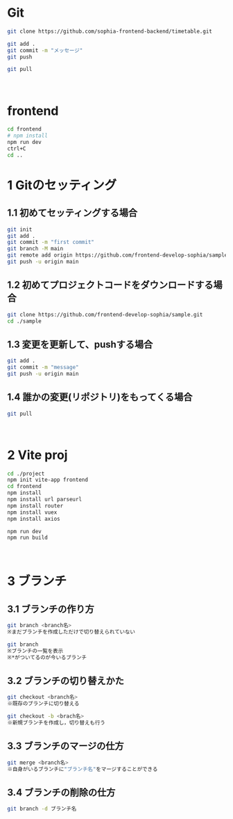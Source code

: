 # Git

```sh
git clone https://github.com/sophia-frontend-backend/timetable.git
```

```sh
git add .
git commit -m "メッセージ"
git push
```

```sh
git pull
```

<br>

# frontend

```sh
cd frontend
# npm install
npm run dev
ctrl+C
cd ..
```
# 1 Gitのセッティング

## 1.1 初めてセッティングする場合

```sh
git init
git add .
git commit -m "first commit"
git branch -M main
git remote add origin https://github.com/frontend-develop-sophia/sample.git
git push -u origin main
```

## 1.2 初めてプロジェクトコードをダウンロードする場合

```sh
git clone https://github.com/frontend-develop-sophia/sample.git
cd ./sample
```

## 1.3 変更を更新して、pushする場合

```sh
git add .
git commit -m "message"
git push -u origin main
```

## 1.4 誰かの変更(リポジトリ)をもってくる場合

```sh
git pull
```

<br>

# 2 Vite proj

```sh
cd ./project
npm init vite-app frontend
cd frontend
npm install
npm install url parseurl
npm install router
npm install vuex
npm install axios
```

```sh
npm run dev
npm run build
```

<br>

# 3 ブランチ


## 3.1 ブランチの作り方

```sh
git branch <branch名>
※まだブランチを作成しただけで切り替えられていない

git branch
※ブランチの一覧を表示
※*がついてるのが今いるブランチ
```

## 3.2 ブランチの切り替えかた

```sh
git checkout <branch名>
※既存のブランチに切り替える

git checkout -b <brach名>
※新規ブランチを作成し，切り替えも行う
```

## 3.3 ブランチのマージの仕方

```sh
git merge <branch名>
※自身がいるブランチに"ブランチ名"をマージすることができる
```

## 3.4 ブランチの削除の仕方

```sh
git branch -d ブランチ名
```
